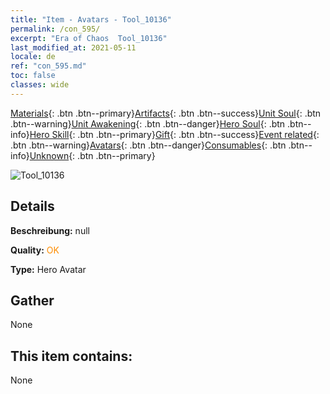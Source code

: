```yaml
---
title: "Item - Avatars - Tool_10136"
permalink: /con_595/
excerpt: "Era of Chaos  Tool_10136"
last_modified_at: 2021-05-11
locale: de
ref: "con_595.md"
toc: false
classes: wide
---
```

 [Materials](/ItemsDE/){: .btn .btn--primary}[Artifacts](/ItemsDE/Artifacts/){: .btn .btn--success}[Unit Soul](/ItemsDE/UnitSoul/){: .btn .btn--warning}[Unit Awakening](/ItemsDE/UnitAwakening/){: .btn .btn--danger}[Hero Soul](/ItemsDE/HeroSoul/){: .btn .btn--info}[Hero Skill](/ItemsDE/HeroSkill/){: .btn .btn--primary}[Gift](/ItemsDE/Gift/){: .btn .btn--success}[Event related](/ItemsDE/Events/){: .btn .btn--warning}[Avatars](/ItemsDE/Avatars/){: .btn .btn--danger}[Consumables](/ItemsDE/Consumables/){: .btn .btn--info}[Unknown](/ItemsDE/Unknown/){: .btn .btn--primary}

 ![Tool_10136](/images/h/h_Cassanbel3.jpg)

## Details
 **Beschreibung:** null

 **Quality:** <span style="color: #FF8C00">OK</span>

 **Type:** Hero Avatar

## Gather

  None

## This item contains:

  None

